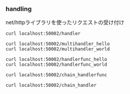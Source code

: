 ### handling

net/httpライブラリを使ったリクエストの受け付け

```
curl localhost:50002/handler

curl localhost:50002/multihandler_hello
curl localhost:50002/multihandler_world

curl localhost:50002/handlerfunc_hello
curl localhost:50002/handlerfunc_world

curl localhost:50002/chain_handlerfunc

curl localhost:50002/chain_handler
```


